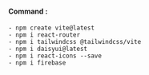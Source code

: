 
#### Command :
    - npm create vite@latest
    - npm i react-router
    - npm i tailwindcss @tailwindcss/vite
    - npm i daisyui@latest
    - npm i react-icons --save
    - npm i firebase

